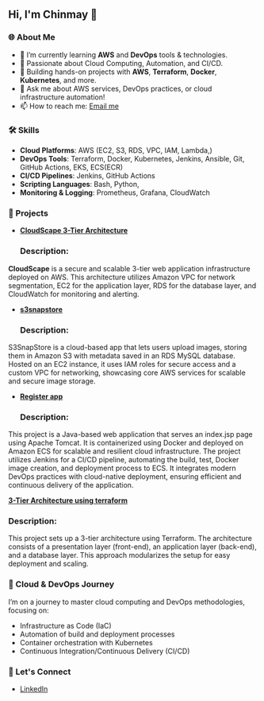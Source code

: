 ## Hi, I'm Chinmay 👋

### 🌐 About Me
- 🌱 I’m currently learning **AWS** and **DevOps** tools & technologies.
- 🚀 Passionate about Cloud Computing, Automation, and CI/CD.
- 🎯 Building hands-on projects with **AWS**, **Terraform**, **Docker**, **Kubernetes**, and more.
- 💬 Ask me about AWS services, DevOps practices, or cloud infrastructure automation!
- 📫 How to reach me: [Email me](chavanchinmay2424@gmail.com)

### 🛠️ Skills
- **Cloud Platforms**: AWS (EC2, S3, RDS, VPC, IAM, Lambda,)
- **DevOps Tools**: Terraform, Docker, Kubernetes, Jenkins, Ansible, Git, GitHub Actions, EKS, ECS(ECR)
- **CI/CD Pipelines**: Jenkins, GitHub Actions
- **Scripting Languages**: Bash, Python,
- **Monitoring & Logging**: Prometheus, Grafana, CloudWatch

### 📂 Projects

- **[CloudScape 3-Tier Architecture](https://github.com/chinmay-2402/Three-tier.git)**  
  ### Description:
**CloudScape** is a secure and scalable 3-tier web application infrastructure deployed on AWS. This architecture utilizes Amazon VPC for network segmentation, EC2 for the application layer, RDS for the database layer, and CloudWatch for monitoring and alerting.

- **[s3snapstore](https://github.com/chinmay-2402/image-upload-project.git)**  
  ### Description:
S3SnapStore is a cloud-based app that lets users upload images, storing them in Amazon S3 with metadata saved in an RDS MySQL database. Hosted on an EC2 instance, it uses IAM roles for secure access and a custom VPC for networking, showcasing core AWS services for scalable and secure image storage.

- **[Register app](https://github.com/chinmay-2402/register-app.git)**  
  ### Description:
This project is a Java-based web application that serves an index.jsp page using Apache Tomcat. It is containerized using Docker and deployed on Amazon ECS for scalable and resilient cloud infrastructure. The project utilizes Jenkins for a CI/CD pipeline, automating the build, test, Docker image creation, and deployment process to ECS. It integrates modern DevOps practices with cloud-native deployment, ensuring efficient and continuous delivery of the application.

 **[3-Tier Architecture using terraform ](https://github.com/chinmay-2402/3--Tier-Architecture-using-terraform.git)**  
  ### Description:
This project sets up a 3-tier architecture using Terraform. The architecture consists of a presentation layer (front-end), an application layer (back-end), and a database layer. This approach modularizes the setup for easy deployment and scaling.



### 🚀 Cloud & DevOps Journey
I’m on a journey to master cloud computing and DevOps methodologies, focusing on:
- Infrastructure as Code (IaC)
- Automation of build and deployment processes
- Container orchestration with Kubernetes
- Continuous Integration/Continuous Delivery (CI/CD)

### 🌟 Let's Connect
- [LinkedIn](linkedin.com/in/chinmay-chavan-134305312)


